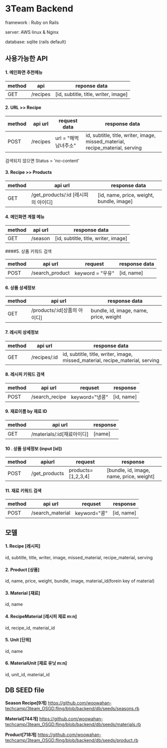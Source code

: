 # 3Team Backend

framework : Ruby on Rails

server: AWS linux & Nginx

database: sqlite (rails default)



## 사용가능한 API

#### 1. 메인화면 추천메뉴

| method | api      | reponse data                         |
| ------ | -------- | ------------------------------------ |
| GET    | /recipes | [id, subtitle, title, writer, image] |

#### 2. URL >> Recipe

| method | api url  | request data   | response data                            |
| ------ | -------- | -------------- | ---------------------------------------- |
| POST   | /recipes | url = "해먹남녀주소" | id, subtitle, title, writer, image, missed_material, recipe_material, serving |

검색되지 않으면 Status = 'no-content'

#### 3. Recipe >> Products

| method | api url                      | response data                            |
| ------ | ---------------------------- | ---------------------------------------- |
| GET    | /get_products/:id [레시피의 아이디] | [id, name, price, weight, bundle, image] |

#### 4. 메인화면 계절 메뉴

| method | api url | response data                        |
| ------ | ------- | ------------------------------------ |
| GET    | /season | [id, subtitle, title, writer, image] |

####5. 상품 키워드 검색

| method | api url         | request        | response data |
| ------ | --------------- | -------------- | ------------- |
| POST   | /search_product | keyword = "우유" | [id, name]    |

#### 6. 상품 상세정보

| method | api url                | response data                          |
| ------ | ---------------------- | -------------------------------------- |
| GET    | /products/:id[상품의 아이디] | bundle, id, image, name, price, weight |

#### 7. 레시피 상세정보 

| method | api url      | response data                            |
| ------ | ------------ | ---------------------------------------- |
| GET    | /recipes/:id | id, subtitle, title, writer, image, missed_material, recipe_material, serving |

#### 8. 레시피 키워드 검색

| method | api url        | requset      | response   |
| ------ | -------------- | ------------ | ---------- |
| POST   | /search_recipe | keyword="냉콩" | [id, name] |

#### 9. 재료이름 by 재료 ID

| method | api url               | response |
| ------ | --------------------- | -------- |
| GET    | /materials/:id[재료아이디] | [name]   |

#### 10 . 상품 상세정보 (input [id])

| method | apiurl        | request            | response                                 |
| ------ | ------------- | ------------------ | ---------------------------------------- |
| POST   | /get_products | products=[1,2,3,4] | [bundle, id, image, name, price, weight] |

#### 11. 재료 키워드 검색

| method | api url          | requset     | response   |
| ------ | ---------------- | ----------- | ---------- |
| POST   | /search_material | keyword="콩" | [id, name] |



## 모델

#### 1. Recipe [레시피]

id,  subtitle, title, writer, image, missed_material, recipe_material, serving

#### 2. Product [상품]

id, name, price, weight, bundle, image, material_id(forein key of material)

#### 3. Material [재료]

id, name

#### 4. RecipeMaterial [레시피 재료 m:n]

id, recipe_id, material_id

#### 5. Unit [단위]

id, name

#### 6. MaterialUnit [재료 유닛 m:n]

id, unit_id, material_id



## DB SEED file

**Season Recipe[9개]** https://github.com/woowahan-techcamp/3team_OSGD.fling/blob/backend/db/seeds/seasons.rb

**Material[744개]** https://github.com/woowahan-techcamp/3team_OSGD.fling/blob/backend/db/seeds/materials.rb 

**Product[718개]** https://github.com/woowahan-techcamp/3team_OSGD.fling/blob/backend/db/seeds/product.rb
